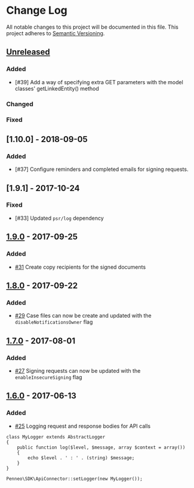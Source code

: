 # Change Log
All notable changes to this project will be documented in this file.
This project adheres to [Semantic Versioning](http://semver.org/).

## [Unreleased]
### Added
- [\#39] Add a way of specifying extra GET parameters with the model classes' getLinkedEntity() method

### Changed

### Fixed

## [1.10.0] - 2018-09-05
### Added
- [\#37] Configure reminders and completed emails for signing requests.

## [1.9.1] - 2017-10-24
### Fixed
- [\#33] Updated `psr/log` dependency

## [1.9.0] - 2017-09-25
### Added
- [\#31] Create copy recipients for the signed documents

## [1.8.0] - 2017-09-22
### Added
- [\#29] Case files can now be create and updated with the `disableNotificationsOwner` flag

## [1.7.0] - 2017-08-01
### Added
- [\#27] Signing requests can now be updated with the `enableInsecureSigning` flag

## [1.6.0] - 2017-06-13
### Added
- [\#25] Logging request and response bodies for API calls
```
class MyLogger extends AbstractLogger
{
    public function log($level, $message, array $context = array())
    {
        echo $level . ' : ' . (string) $message;
    }
}

Penneo\SDK\ApiConnector::setLogger(new MyLogger());
```

[comment]: # (Build Comparison Links)

[unreleased]: https://github.com/Penneo/sdk-php/compare/1.9.0...HEAD
[1.9.0]: https://github.com/Penneo/sdk-php/compare/1.8.0...1.9.0
[1.8.0]: https://github.com/Penneo/sdk-php/compare/1.7.0...1.8.0
[1.7.0]: https://github.com/Penneo/sdk-php/compare/1.6.0...1.7.0
[1.6.0]: https://github.com/Penneo/sdk-php/compare/1.5.0...1.6.0

[comment]: # (Issue Links)
[\#31]: https://github.com/Penneo/sdk-php/issues/31
[\#29]: https://github.com/Penneo/sdk-php/issues/29
[\#27]: https://github.com/Penneo/sdk-php/issues/27
[\#25]: https://github.com/Penneo/sdk-php/issues/25
